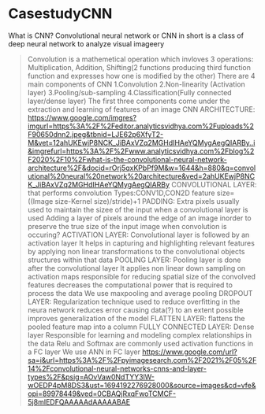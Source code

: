 # CasestudyCNN

What is CNN?
Convolutional neural network or CNN in short is a class of deep neural network to analyze visual imageery
>Convolution is a mathemetical operation which invloves 3 operations: Multiplication, Addition, Shifting(2 functions producing third function function and expresses how one is modified by the other)
>There are 4 main components of CNN
1.Convolution
2.Non-linearity (Activation layer)
3.Pooling/sub-sampling
4.Classification(Fully connected layer/dense layer)
>The first three components come under the extraction and learning of features of an image
CNN ARCHITECTURE:
https://www.google.com/imgres?imgurl=https%3A%2F%2Feditor.analyticsvidhya.com%2Fuploads%2F90650dnn2.jpeg&tbnid=LJE62p6XfyT2-M&vet=12ahUKEwjP8NCK_JiBAxVZq2MGHdIHAeYQMygAegQIARBy..i&imgrefurl=https%3A%2F%2Fwww.analyticsvidhya.com%2Fblog%2F2020%2F10%2Fwhat-is-the-convolutional-neural-network-architecture%2F&docid=rOrj5qxKPbPf9M&w=1644&h=880&q=convolutional%20neural%20network%20architecture&ved=2ahUKEwjP8NCK_JiBAxVZq2MGHdIHAeYQMygAegQIARBy
CONVOLUTIONAL LAYER:
>that performs convolution
>Types:CONV1D,CON2D
>feature size=((Image size-Kernel size)/stride)+1
PADDING:
>Extra pixels
>usually used to maintain the sizee of the input when a convolutional layer is used
>Adding a layer of pixels around the edge of an image inorder to preserve the true size of the input image when convolution is occuring?
ACTIVATION LAYER:
>Convolutional layer is followed by an activation layer
>It helps in capturing and highlighting relevant features by applying non linear transformations to the convolutional objects
>structures within that data
POOLING LAYER:
>Pooling layer is done after the convolutional layer
>It applies non linear down sampling on activation maps
>responsible for reducing spatial size of the convolved features
>decreases the computational power that is required to process the data
>We use maxpooling and average pooling
DROPOUT LAYER:
>Regularization technique used to reduce overfitting in the neura network
>reduces error causing data(?) to an extent possible
>improves generalization of the model
FLATTEN LAYER:
>flattens the pooled feature map into a column
FULLY CONNECTED LAYER:
>Dense layer
>Responsible for learning and modeling complex relationships in the data
>Relu and Softmax are commonly used activation functions in a FC layer
>We use ANN in FC layer
>https://www.google.com/url?sa=i&url=https%3A%2F%2Fpyimagesearch.com%2F2021%2F05%2F14%2Fconvolutional-neural-networks-cnns-and-layer-types%2F&psig=AOvVaw0NdTYY3lW-wOEDP4pM8DS3&ust=1694192276928000&source=images&cd=vfe&opi=89978449&ved=0CBAQjRxqFwoTCMCF-5j8mIEDFQAAAAAdAAAAABAE
